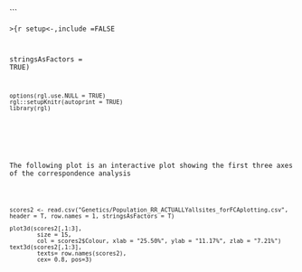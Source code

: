<!DOCTYPE html>

<html>

<head>

<meta charset="utf-8" />
<meta name="generator" content="pandoc" />
<meta http-equiv="X-UA-Compatible" content="IE=EDGE" />



<title>FCA Plots relating to Lucy Henshall's Poster at EEID 2023</title> 
        
</div>

        
<div class="sourceCode" id="cb2">```<pre class="sourceCode r"><code class="sourceCode r">></a>{r setup<span class="ot">&lt;-</span>,<span class="fu">include =</span>FALSE<span class="st">

<span id="cb2-2"><a href="#cb2-2" aria-hidden="true" tabindex="-1"></a>                     <span class="at">stringsAsFactors =</span> <span class="cn">TRUE</span>)</span>
<span id="cb2-3"><a href="#cb2-3" aria-hidden="true" tabindex="-1"></a></span>        

```{r setup, include=FALSE}
options(rgl.use.NULL = TRUE)
rgl::setupKnitr(autoprint = TRUE)
library(rgl)
```        

<p> </p>
<p>The following plot is an interactive plot showing the first three axes of the correspondence analysis</p>

```{r echo = FALSE}
scores2 <- read.csv("Genetics/Population_RR_ACTUALLYallsites_forFCAplotting.csv", header = T, row.names = 1, stringsAsFactors = T)

plot3d(scores2[,1:3],
        size = 15,
        col = scores2$Colour, xlab = "25.50%", ylab = "11.17%", zlab = "7.21%")
text3d(scores2[,1:3],
        texts= row.names(scores2), 
        cex= 0.8, pos=3) 
```
